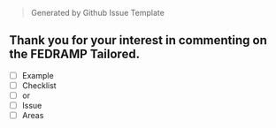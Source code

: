 >Generated by Github Issue Template

## Thank you for your interest in commenting on the FEDRAMP Tailored.

- [ ] Example
- [ ] Checklist
- [ ] or
- [ ] Issue
- [ ] Areas
